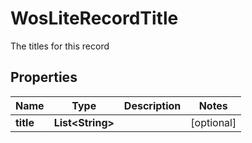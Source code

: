 

# WosLiteRecordTitle

The titles for this record

## Properties

Name | Type | Description | Notes
------------ | ------------- | ------------- | -------------
**title** | **List&lt;String&gt;** |  |  [optional]



